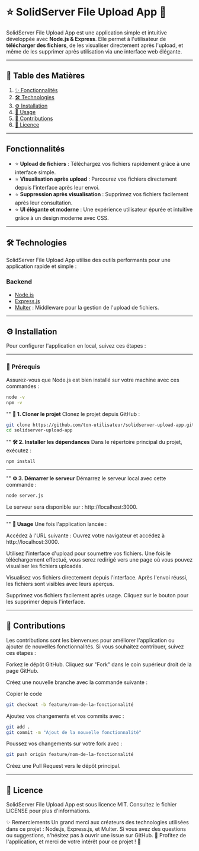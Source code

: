 # ⭐ **SolidServer File Upload App 💾**

SolidServer File Upload App est une application simple et intuitive développée avec **Node.js & Express**. Elle permet à l'utilisateur de **télécharger des fichiers**, de les visualiser directement après l'upload, et même de les supprimer après utilisation via une interface web élégante.

---

## 📜 **Table des Matières**

1. [✨ Fonctionnalités](#fonctionnalités)  
2. [🛠️ Technologies](#technologies)  
3. [⚙️ Installation](#installation)  
4. [🚀 Usage](#usage)  
5. [🤝 Contributions](#contributions)  
6. [📜 Licence](#licence)  

---

## **Fonctionnalités**

- ⭐ **Upload de fichiers** : Téléchargez vos fichiers rapidement grâce à une interface simple.  
- ⭐ **Visualisation après upload** : Parcourez vos fichiers directement depuis l'interface après leur envoi.  
- ⭐ **Suppression après visualisation** : Supprimez vos fichiers facilement après leur consultation.  
- ⭐ **UI élégante et moderne** : Une expérience utilisateur épurée et intuitive grâce à un design moderne avec CSS.

---

## 🛠️ **Technologies**

SolidServer File Upload App utilise des outils performants pour une application rapide et simple :

### **Backend**  
- [Node.js](https://nodejs.org/)  
- [Express.js](https://expressjs.com/)  
- [Multer](https://github.com/expressjs/multer) : Middleware pour la gestion de l'upload de fichiers.

---

## ⚙️ **Installation**

Pour configurer l'application en local, suivez ces étapes :

---

### 📌 **Prérequis**

Assurez-vous que Node.js est bien installé sur votre machine avec ces commandes :

```bash
node -v
npm -v
 ```
"" **🚀 1. Cloner le projet**
Clonez le projet depuis GitHub :

 ```bash
git clone https://github.com/ton-utilisateur/solidserver-upload-app.git
cd solidserver-upload-app
 ```
"" **🛠️ 2. Installer les dépendances**
Dans le répertoire principal du projet, exécutez :

 ```bash
npm install
 ```

---

"" **⚙️ 3. Démarrer le serveur**
Démarrez le serveur local avec cette commande :

 ```bash
node server.js
 ```
Le serveur sera disponible sur : http://localhost:3000.

---

"" **🚀 Usage**
Une fois l'application lancée :

Accédez à l'URL suivante :
Ouvrez votre navigateur et accédez à http://localhost:3000.

Utilisez l'interface d'upload pour soumettre vos fichiers.
Une fois le téléchargement effectué, vous serez redirigé vers une page où vous pouvez visualiser les fichiers uploadés.

Visualisez vos fichiers directement depuis l'interface.
Après l'envoi réussi, les fichiers sont visibles avec leurs aperçus.

Supprimez vos fichiers facilement après usage.
Cliquez sur le bouton pour les supprimer depuis l'interface.

---

## **🤝 Contributions**
Les contributions sont les bienvenues pour améliorer l'application ou ajouter de nouvelles fonctionnalités. Si vous souhaitez contribuer, suivez ces étapes :

Forkez le dépôt GitHub.
Cliquez sur "Fork" dans le coin supérieur droit de la page GitHub.

Créez une nouvelle branche avec la commande suivante :

Copier le code
```bash
git checkout -b feature/nom-de-la-fonctionnalité
```
Ajoutez vos changements et vos commits avec :

```bash
git add .
git commit -m "Ajout de la nouvelle fonctionnalité"
```
Poussez vos changements sur votre fork avec :

```bash
git push origin feature/nom-de-la-fonctionnalité
```
Créez une Pull Request vers le dépôt principal.

---

## **📜 Licence**
SolidServer File Upload App est sous licence MIT. Consultez le fichier LICENSE pour plus d'informations.

✨ Remerciements
Un grand merci aux créateurs des technologies utilisées dans ce projet : Node.js, Express.js, et Multer.
Si vous avez des questions ou suggestions, n'hésitez pas à ouvrir une issue sur GitHub.
🎉 Profitez de l'application, et merci de votre intérêt pour ce projet ! 🚀

